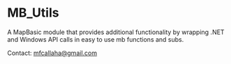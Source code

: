 MB_Utils
=======

A MapBasic module that provides additional functionality by wrapping .NET and Windows API calls in easy to use mb functions and subs.


Contact:
mfcallaha@gmail.com
